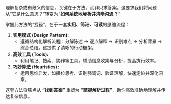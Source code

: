 
理解复杂或有歧义的信息，关键在于方法，而非只求答案。这要求我们将问题从“它是什么意思？”转变为“**如何系统地解析并清晰沟通？**”

掌握此方法的“捷径”，在于一套**实用、简洁、可读**的思维流程：

1.  **实用模式 (Design Pattern):**
    *   遵循结构化解析流程：分解陈述 $\rightarrow$ 逐点解释 $\rightarrow$ 识别难点 $\rightarrow$ 分析背景 $\rightarrow$ 综合总结。这提供了清晰的行动框架。
2.  **高效工具 (Tools):**
    *   利用笔记、搜索、协作等工具，辅助信息收集与分析，提高执行效率。
3.  **巧妙算法 (Heuristics):**
    *   运用思维启发，如换位思考、识别强调词、验证理解，快速定位并深化洞察。

这套方法将焦点从 **“找到答案”** 重塑为 **“掌握解析过程”**，助你高效准确地理解并传达复杂信息。